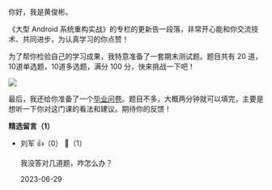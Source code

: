 你好，我是黄俊彬。

《大型 Android 系统重构实战》的专栏的更新告一段落，非常开心能和你交流技术、共同进步，为认真学习的你点赞！

为了帮你检验自己的学习成果，我特意准备了一套期末测试题。题目共有 20 道，10道单选题，10道多选题，满分 100 分，快来挑战一下吧！

[![](https://static001.geekbang.org/resource/image/28/a4/28d1be62669b4f3cc01c36466bf811a4.png?wh=1142%2A201)](http://time.geekbang.org/quiz/intro?act_id=5723&exam_id=12604)

最后，我还给你准备了一个[毕业问卷](https://jinshuju.net/f/k0QdA9)。题目不多，大概两分钟就可以填完，主要是想听一下你对这门课的看法和建议。期待你的反馈！
<div><strong>精选留言（1）</strong></div><ul>
<li><span>刘军</span> 👍（0） 💬（1）<p>我没答对几道题，咋怎么办？</p>2023-06-29</li><br/>
</ul>